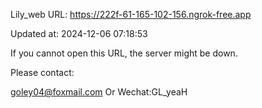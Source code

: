 Lily_web URL: https://222f-61-165-102-156.ngrok-free.app

Updated at: 2024-12-06 07:18:53

If you cannot open this URL, the server might be down.

Please contact: 

goley04@foxmail.com Or Wechat:GL_yeaH